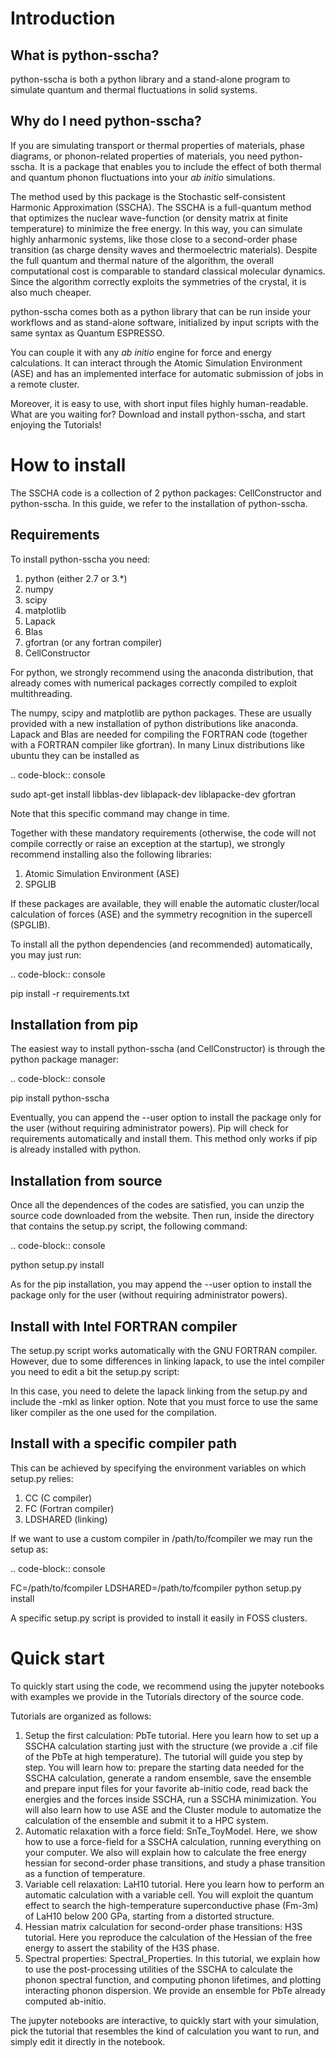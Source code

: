 Introduction
============

What is python-sscha?
---------------------

python-sscha is both a python library and a stand-alone program to simulate quantum and thermal fluctuations in solid systems.




Why do I need python-sscha?
---------------------------


If you are simulating transport or thermal properties of materials, phase diagrams, or phonon-related properties of materials, you need python-sscha.
It is a package that enables you to include the effect of both thermal and quantum phonon fluctuations into your *ab initio* simulations.

The method used by this package is the  Stochastic self-consistent Harmonic Approximation (SSCHA). The SSCHA is a full-quantum method that optimizes the nuclear wave-function (or density matrix at finite temperature) to minimize the free energy.
In this way, you can simulate highly anharmonic systems, like those close to a second-order phase transition (as charge density waves and thermoelectric materials). 
Despite the full quantum and thermal nature of the algorithm, the overall computational cost is comparable to standard classical molecular dynamics. Since the algorithm correctly exploits the symmetries of the crystal, it is also much cheaper. 

python-sscha comes both as a python library that can be run inside your workflows and as stand-alone software, initialized by input scripts with the same syntax as Quantum ESPRESSO.

You can couple it with any *ab initio* engine for force and energy calculations. It can interact through the Atomic Simulation Environment (ASE) and has an implemented interface for automatic submission of jobs in a remote cluster.

Moreover, it is easy to use, with short input files highly human-readable.
What are you waiting for? Download and install python-sscha, and start enjoying the Tutorials!


How to install
==============

The SSCHA code is a collection of 2 python packages: CellConstructor and python-sscha.
In this guide, we refer to the installation of python-sscha.


Requirements
------------

To install python-sscha you need:
1. python (either 2.7 or 3.*)
2. numpy
3. scipy
4. matplotlib
5. Lapack
6. Blas
7. gfortran (or any fortran compiler)
8. CellConstructor

For python, we strongly recommend using the anaconda distribution, that already comes with numerical packages correctly compiled to exploit multithreading.

The numpy, scipy and matplotlib are python packages. These are usually provided with a new installation
of python distributions like anaconda. Lapack and Blas are needed for compiling the FORTRAN code (together with a FORTRAN compiler like gfortran).
In many Linux distributions like ubuntu they can be installed as 

.. code-block:: console

   sudo apt-get install libblas-dev liblapack-dev liblapacke-dev gfortran



Note that this specific command may change in time. 


Together with these mandatory requirements (otherwise, the code will not compile correctly or raise an exception at the startup), we
strongly recommend installing also the following libraries:
1. Atomic Simulation Environment (ASE)
2. SPGLIB

If these packages are available, they will enable the automatic cluster/local calculation of forces (ASE) and the symmetry recognition in the supercell (SPGLIB).


To install all the python dependencies (and recommended) automatically, you may just run:

.. code-block:: console
   
   pip install -r requirements.txt




Installation from pip
---------------------

The easiest way to install python-sscha (and CellConstructor) is through the python package manager:

.. code-block:: console
   
   pip install python-sscha 



Eventually, you can append the --user option to install the package only for the user (without requiring administrator powers).
Pip will check for requirements automatically and install them. This method only works if pip is already installed with python.



Installation from source
------------------------

Once all the dependences of the codes are satisfied, you can unzip the source code downloaded from the website.
Then run, inside the directory that contains the setup.py script, the following command:

.. code-block:: console

   python setup.py install


As for the pip installation, you may append the --user option to install the package only for the user (without requiring administrator powers).


Install with Intel FORTRAN compiler
-----------------------------------

The setup.py script works automatically with the GNU FORTRAN compiler. However, due to some differences in linking lapack,
to use the intel compiler you need to edit a bit the setup.py script:

In this case, you need to delete the lapack linking from the
setup.py and include the -mkl as linker option.
Note that you must force to use the same liker compiler as the one used for the compilation. 

Install with a specific compiler path
-------------------------------------

This can be achieved by specifying the environment variables on which setup.py relies:

1. CC (C compiler)
2. FC (Fortran compiler)
3. LDSHARED (linking)

If we want to use a custom compiler in /path/to/fcompiler we may run the setup as:

.. code-block:: console

   FC=/path/to/fcompiler LDSHARED=/path/to/fcompiler python setup.py install



A specific setup.py script is provided to install it easily in FOSS clusters.


Quick start
===========


To quickly start using the code, we recommend using the jupyter notebooks with examples we provide in the Tutorials directory of the source code.

Tutorials are organized as follows:

1. Setup the first calculation: PbTe tutorial. Here you learn how to set up a SSCHA calculation starting just with the structure (we provide a .cif file of the PbTe at high temperature). The tutorial will guide you step by step. You will learn how to: prepare the starting data needed for the SSCHA calculation, generate a random ensemble, save the ensemble and prepare input files for your favorite ab-initio code, read back the energies and the forces inside SSCHA, run a SSCHA minimization. You will also learn how to use ASE and the Cluster module to automatize the calculation of the ensemble and submit it to a HPC system.
2. Automatic relaxation with a force field: SnTe_ToyModel. Here, we show how to use a force-field for a SSCHA calculation, running everything on your computer. We also will explain how to calculate the free energy hessian for second-order phase transitions, and study a phase transition as a function of temperature.
3. Variable cell relaxation: LaH10 tutorial. Here you learn how to perform an automatic calculation with a variable cell. You will exploit the quantum effect to search the high-temperature superconductive phase (Fm-3m) of LaH10 below 200 GPa, starting from a distorted structure. 
4. Hessian matrix calculation for second-order phase transitions: H3S tutorial. Here you reproduce the calculation of the Hessian of the free energy to assert the stability of the H3S phase.
5. Spectral properties: Spectral_Properties. In this tutorial, we explain how to use the post-processing utilities of the SSCHA to calculate the phonon spectral function, and computing phonon lifetimes, and plotting interacting phonon dispersion. We provide an ensemble for PbTe already computed ab-initio.


The jupyter notebooks are interactive, to quickly start with your simulation, pick the tutorial that resembles the kind of calculation you want to run, and simply edit it directly in the notebook. 

